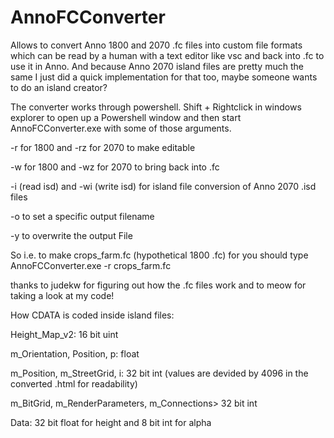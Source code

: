 # AnnoFCConverter
Allows to convert Anno 1800 and 2070 .fc files into custom file formats which can be read by a human with a text editor like vsc and back into .fc
to use it in Anno. And because Anno 2070 island files are pretty much the same I just did a quick implementation for that too, maybe someone wants to do an island creator?

The converter works through powershell. Shift + Rightclick in windows explorer to open up a Powershell window and then start 
AnnoFCConverter.exe with some of those arguments.

-r <InputFilename> for 1800 and -rz <InputFilename> for 2070 to make  <InputFilename> editable
  
-w <InputFilename> for 1800 and -wz <InputFilename> for 2070 to bring <InputFilename> back into .fc
  
-i <InputFilename> (read isd) and -wi <InputFilename> (write isd) for island file conversion of Anno 2070 .isd files
  
-o <OutputFilename> to set a specific output filename
  
-y to overwrite the output File

So i.e. to make crops_farm.fc (hypothetical 1800 .fc) for you should type AnnoFCConverter.exe -r crops_farm.fc


thanks to judekw for figuring out how the .fc files work and to meow for taking a look at my code!


How CDATA is coded inside island files: 

Height_Map_v2: 16 bit uint

m_Orientation, Position, p: float

m_Position, m_StreetGrid, i: 32 bit int (values are devided by 4096 in the converted .html for readability)

m_BitGrid, m_RenderParameters, m_Connections> 32 bit int

Data: 32 bit float for height and 8 bit int for alpha
